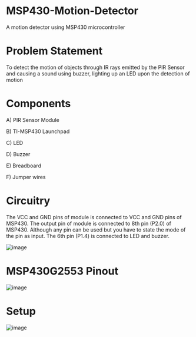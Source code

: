 # MSP430-Motion-Detector
A motion detector using MSP430 microcontroller 

# Problem Statement
To detect the motion of objects through IR rays emitted by the PIR Sensor and causing a sound using buzzer, lighting up an LED upon the detection of motion

# Components 

A) PIR Sensor Module

B) TI-MSP430 Launchpad

C) LED

D) Buzzer

E) Breadboard

F) Jumper wires

# Circuitry
The VCC and GND pins of module is connected to VCC and GND pins of MSP430. The output pin of module is connected to 8th pin (P2.0) of MSP430. Although any pin can be used but you have to state the mode of the pin as input. The 6th pin (P1.4) is connected to LED and buzzer.

![image](https://github.com/KarthikT23/MSP430-Motion-Detector/assets/119528503/4863bbd9-031d-4330-8e4b-c8e200882933)

# MSP430G2553 Pinout
![image](https://github.com/KarthikT23/MSP430-Motion-Detector/assets/119528503/fc3d581b-a75e-46d6-9933-982dd74e50a5)

# Setup
![image](https://github.com/KarthikT23/MSP430-Motion-Detector/assets/119528503/0f024f32-600a-4234-b9ff-ac6067b2ff40)



